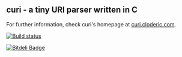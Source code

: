 ## curi - a tiny URI parser written in C ##

For further information, check curi's homepage at [curi.cloderic.com](http://curi.cloderic.com).

[![Build status](https://travis-ci.org/cloderic/curi.png?branch=master)](https://travis-ci.org/cloderic/curi)

[![Bitdeli Badge](https://d2weczhvl823v0.cloudfront.net/cloderic/curi/trend.png)](https://bitdeli.com/free "Bitdeli Badge")
